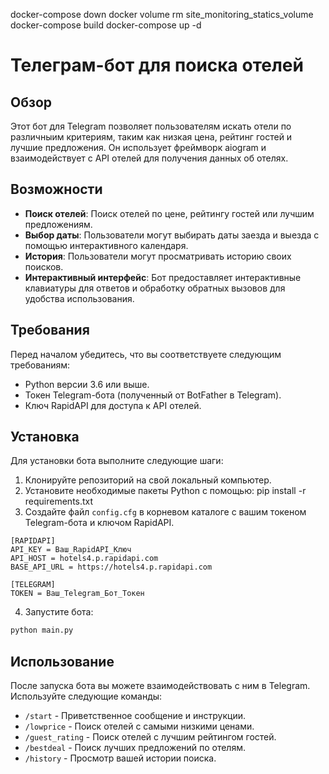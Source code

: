 docker-compose down
docker volume rm site_monitoring_statics_volume
docker-compose build
docker-compose up -d
# Телеграм-бот для поиска отелей

## Обзор
Этот бот для Telegram позволяет пользователям искать отели по различныим критериям, таким как низкая цена, рейтинг гостей и лучшие предложения. Он использует фреймворк aiogram и взаимодействует с API отелей для получения данных об отелях.

## Возможности
- **Поиск отелей**: Поиск отелей по цене, рейтингу гостей или лучшим предложениям.
- **Выбор даты**: Пользователи могут выбирать даты заезда и выезда с помощью интерактивного календаря.
- **История**: Пользователи могут просматривать историю своих поисков.
- **Интерактивный интерфейс**: Бот предоставляет интерактивные клавиатуры для ответов и обработку обратных вызовов для удобства использования.

## Требования
Перед началом убедитесь, что вы соответствуете следующим требованиям:
- Python версии 3.6 или выше.
- Токен Telegram-бота (полученный от BotFather в Telegram).
- Ключ RapidAPI для доступа к API отелей.

## Установка
Для установки бота выполните следующие шаги:
1. Клонируйте репозиторий на свой локальный компьютер.
2. Установите необходимые пакеты Python с помощью:
pip install -r requirements.txt
3. Создайте файл `config.cfg` в корневом каталоге с вашим токеном Telegram-бота и ключом RapidAPI.


```Пример config.cfg
[RAPIDAPI]
API_KEY = Ваш_RapidAPI_Ключ
API_HOST = hotels4.p.rapidapi.com
BASE_API_URL = https://hotels4.p.rapidapi.com

[TELEGRAM]
TOKEN = Ваш_Telegram_Бот_Токен
```




4. Запустите бота:
```bash
python main.py
```

## Использование
После запуска бота вы можете взаимодействовать с ним в Telegram. Используйте следующие команды:
- `/start` - Приветственное сообщение и инструкции.
- `/lowprice` - Поиск отелей с самыми низкими ценами.
- `/guest_rating` - Поиск отелей с лучшим рейтингом гостей.
- `/bestdeal` - Поиск лучших предложений по отелям.
- `/history` - Просмотр вашей истории поиска.